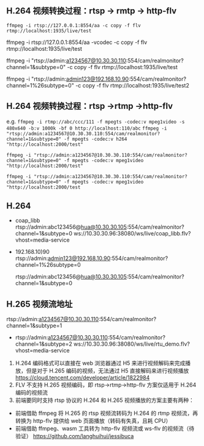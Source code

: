 ## H.264 视频转换过程：rtsp -> rmtp -> http-flv

`ffmpeg -i rtsp://127.0.0.1:8554/aa -c copy -f flv rtmp://localhost:1935/live/test`

ffmpeg -i rtsp://127.0.0.1:8554/aa -vcodec -c copy -f flv rtmp://localhost:1935/live/test

ffmpeg -i "rtsp://admin:a1234567@10.30.30.110:554/cam/realmonitor?channel=1&subtype=0" -c copy -f flv rtmp://localhost:1935/live/test

ffmpeg -i "rtsp://admin:admin123@192.168.10.90:554/cam/realmonitor?channel=1%26subtype=0" -c copy -f flv rtmp://localhost:1935/live/test2

## H.264 视频转换过程：rtsp ->rtmp ->http-flv

e.g. `ffmpeg -i rtmp://abc/ccc/111 -f mpegts -codec:v mpeg1video -s 480x640 -b:v 1000k -bf 0 http://localhost:110/abc`
`ffmpeg -i "rtsp://admin:a1234567@10.30.30.110:554/cam/realmonitor?channel=1&subtype=0" -f mpegts -codec:v h264 "http://localhost:2000/test"`

`ffmpeg -i "rtsp://admin:a1234567@10.30.30.110:554/cam/realmonitor?channel=1&subtype=0" -f mpegts -codec:v mpeg1video "http://localhost:2000/test"`

`ffmpeg -i "rtsp://admin:a1234567@10.30.30.110:554/cam/realmonitor?channel=1&subtype=0" -f mpegts -codec:v mpeg1video "http://localhost:2000/test`

## H.264

- coap_libb
  rtsp://admin:abc123456@hua@10.30.30.105:554/cam/realmonitor?channel=1&subtype=0
  ws://10.30.30.96:38080/ws/live/coap_libb.flv?vhost=media-service

- 192.168.10)90
  rtsp://admin:admin123@192.168.10.90:554/cam/realmonitor?channel=1%26subtype=0

  rtsp://admin:abc123456@hua@10.30.30.105:554/cam/realmonitor?channel=1&subtype=0

## H.265 视频流地址

rtsp://admin:a1234567@10.30.30.110:554/cam/realmonitor?channel=1&subtype=1

- rtsp://admin:a1234567@10.30.30.110:554/cam/realmonitor?channel=1&subtype=2
  ws://10.30.30.96:38080/ws/live/rtu_demo.flv?vhost=media-service

1. H.264 编码格式可以直接在 web 浏览器通过 H5 来进行视频解码来完成播放，但是对于 H.265 编码的视频，无法通过 H5 直接解码来进行视频播放 https://cloud.tencent.com/developer/article/1822984
2. FLV 不支持 H.265 视频编码，即 rtsp->rtmp->http-flv 方案仅适用于 H.264 编码的视频流
3. 前端要同时支持 rtsp 协议的 H.264 和 H.265 视频播放的方案主要有两种：

- 前端借助 ffmpeg 将 H.265 的 rtsp 视频流转码为 H.264 的 rtmp 视频流，再转换为 http-flv 提供给 web 页面播放（转码有失真，且耗 CPU）
- 前端借助 ffmpeg、wasm 工具转为 http-flv 视频流或 ws-flv 的视频流（待验证） https://github.com/langhuihui/jessibuca
